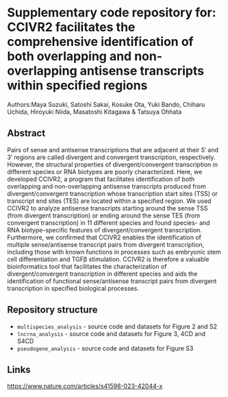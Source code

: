# Supplementary code repository for: CCIVR2 facilitates the comprehensive identification of both overlapping and non-overlapping antisense transcripts within specified regions

Authors:Maya Suzuki, Satoshi Sakai, Kosuke Ota, Yuki Bando, Chiharu Uchida, Hiroyuki Niida, Masatoshi Kitagawa & Tatsuya Ohhata

## Abstract
Pairs of sense and antisense transcriptions that are adjacent at their 5′ and 3′ regions are called divergent and convergent transcription, respectively. However, the structural properties of divergent/convergent transcription in different species or RNA biotypes are poorly characterized. Here, we developed CCIVR2, a program that facilitates identification of both overlapping and non-overlapping antisense transcripts produced from divergent/convergent transcription whose transcription start sites (TSS) or transcript end sites (TES) are located within a specified region. We used CCIVR2 to analyze antisense transcripts starting around the sense TSS (from divergent transcription) or ending around the sense TES (from convergent transcription) in 11 different species and found species- and RNA biotype-specific features of divergent/convergent transcription. Furthermore, we confirmed that CCIVR2 enables the identification of multiple sense/antisense transcript pairs from divergent transcription, including those with known functions in processes such as embryonic stem cell differentiation and TGFβ stimulation. CCIVR2 is therefore a valuable bioinformatics tool that facilitates the characterization of divergent/convergent transcription in different species and aids the identification of functional sense/antisense transcript pairs from divergent transcription in specified biological processes.

## Repository structure
* `multispecies_analysis` - source code and datasets for Figure 2 and S2
* `lncrna_analysis` - source code and datasets for Figure 3, 4CD and S4CD
* `pseudogene_analysis` - source code and datasets for Figure S3

## Links
https://www.nature.com/articles/s41598-023-42044-x
